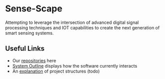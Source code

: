 # Sense-Scape

Attempting to leverage the intersection of advanced digital signal processing techniques and IOT capabilities to create the next generation of smart sensing systems.  


## Useful Links
- Our [repositories](https://github.com/orgs/Sense-Scape/repositories) here
- [System Outline](https://github.com/Sense-Scape/.github/blob/main/profile/System%20Outline.md) displays how the software currently interacts
- An [explanation]() of project structures (todo)
